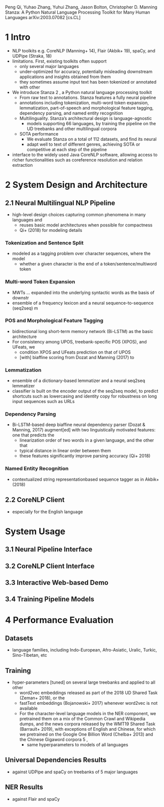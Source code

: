 Peng Qi, Yuhao Zhang, Yuhui Zhang, Jason Bolton, Christopher D. Manning 
Stanza: A Python Natural Language Processing Toolkit for Many Human Languages
arXiv:2003.07082 [cs.CL]

# 1 Intro

* NLP toolkits
  e.g. CoreNLP (Manning+ 14), Flair (Akbik+ 19), spaCy, and UDPipe (Straka, 18)
* limitations. First, existing toolkits often support
  * only several major languages
  * under-optimized for accuracy, potentially misleading downstream
    applications and insights obtained from them
  * they sometimes assume input text has been tokenized or annotated with other
* We introduce Stanza 2 , a Python natural language processing toolkit
  * From raw text to annotations. Stanza features a fully neural pipeline
  * annotations including tokenization, multi-word token expansion,
    lemmatization, part-of-speech and morphological feature tagging, dependency
    parsing, and named entity recognition
  * Multilinguality. Stanza’s architectural design is language-agnostic
    * models supporting 66 languages, by
      training the pipeline on the UD treebanks and other multilingual corpora
  * SOTA performance
    * We evaluate Stanza on a total of 112 datasets, and find its neural
    * adapt well to text of different genres, achieving SOTA or competitive
      at each step of the pipeline
* interface to the widely used Java CoreNLP software, allowing access to richer
  functionalities such as coreference resolution and relation extraction

# 2 System Design and Architecture

## 2.1 Neural Multilingual NLP Pipeline

* high-level design choices capturing common phenomena in many languages and
  * reuses basic model architectures when possible for compactness
  * Qi+ (2018) for modeling details

### Tokenization and Sentence Split

* modeled as a tagging problem over character sequences, where the model
  * whether a given character is the end of a token/sentence/multiword token

### Multi-word Token Expansion

* MWTs ... expanded into the underlying syntactic words as the basis of downstr
* ensemble of a frequency lexicon and a neural sequence-to-sequence (seq2seq) m

### POS and Morphological Feature Tagging

* bidirectional long short-term memory network (Bi-LSTM) as the basic
  architecture
* For consistency among UPOS, treebank-specific POS (XPOS), and UFeats, we
  * condition XPOS and UFeats prediction on that of UPOS
  * [with] biaffine scoring from Dozat and Manning (2017) to

### Lemmatization

* ensemble of a dictionary-based lemmatizer and a neural seq2seq lemmatizer
* classifier is built on the encoder output of the seq2seq model, to predict
  shortcuts such as lowercasing and identity copy
  for robustness on long input sequences such as URLs

### Dependency Parsing

* Bi-LSTM-based deep biaffine neural dependency parser (Dozat & Manning, 2017)
  augment[ed] with two linguistically motivated features: one that predicts the
  * linearization order of two words in a given language, and the other that
  * typical distance in linear order between them
  * these features significantly improve parsing accuracy (Qi+ 2018)

### Named Entity Recognition

* contextualized string representationbased sequence tagger as in Akbik+ (2018)

## 2.2 CoreNLP Client

* especially for the English language

# System Usage

## 3.1 Neural Pipeline Interface

## 3.2 CoreNLP Client Interface

## 3.3 Interactive Web-based Demo

## 3.4 Training Pipeline Models

# 4 Performance Evaluation

## Datasets

* language families, including
  Indo-European, Afro-Asiatic, Uralic, Turkic, Sino-Tibetan, etc

## Training

* hyper-parameters [tuned] on several large treebanks and applied to all other
  * word2vec embeddings released as part of the 2018 UD Shared Task (Zeman+
    2018), or the
  * fastText embeddings (Bojanowski+ 2017) whenever word2vec is not available
  * For the character-level language models in the NER component, we pretrained
    them on a mix of the Common Crawl and Wikipedia dumps, and
    the news corpora released by the WMT19 Shared Task (Barrault+ 2019), with
    exceptions of English and Chinese, for which we pretrained on the Google
    One Billion Word (Chelba+ 2013) and the Chinese Gigaword corpora 5 ,
    * same hyperparameters to models of all languages

## Universal Dependencies Results

* against UDPipe and spaCy on treebanks of 5 major languages

## NER Results

* against Flair and spaCy
